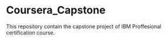 # Coursera_Capstone
This repository contain the capstone project of IBM Proffesional certification course.
